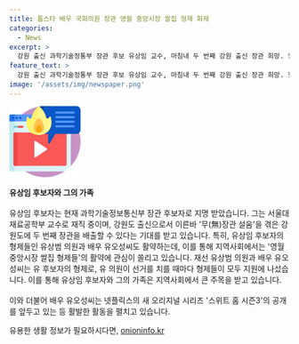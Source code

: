 ```yaml
---
title: 톱스타 배우 국회의원 장관 영월 중앙시장 쌀집 형제 화제
categories:
  - News
excerpt: >
  강원 출신 과학기술정통부 장관 후보 유상임 교수, 마침내 두 번째 강원 출신 장관 희망. 형제 중의 한 명인 유의원과 배우 유오성씨도 주목. 유상임 교수의 출신과 경력, 윤석열 정부의 무(無)장관 설움 등을 고려하면, 강원 출신 두 명의 장관 배출 가능성 높음. 지역에서는 영월 중앙시장 쌀집 형제들의 활약에도 주목. 또한, 배우 유오성씨의 넷플릭스 새 시리즈 출연도 기대되고 있다.
feature_text: >
  강원 출신 과학기술정통부 장관 후보 유상임 교수, 마침내 두 번째 강원 출신 장관 희망. 형제 중의 한 명인 유의원과 배우 유오성씨도 주목. 유상임 교수의 출신과 경력, 윤석열 정부의 무(無)장관 설움 등을 고려하면, 강원 출신 두 명의 장관 배출 가능성 높음. 지역에서는 영월 중앙시장 쌀집 형제들의 활약에도 주목. 또한, 배우 유오성씨의 넷플릭스 새 시리즈 출연도 기대되고 있다.
image: '/assets/img/newspaper.png'
---
```


<p><img src="/assets/img/news.png" alt="rentncar 속보" /></p>

<p><strong>유상임 후보자와 그의 가족</strong>
<br>
<br>
유상임 후보자는 현재 과학기술정보통신부 장관 후보자로 지명 받았습니다. 그는 서울대 재료공학부 교수로 재직 중이며, 강원도 출신으로서 이른바 '무(無)장관 설움'을 겪은 강원도에 두 번째 장관을 배출할 수 있다는 기대를 받고 있습니다. 특히, 유상임 후보자의 형제들인 유상범 의원과 배우 유오성씨도 활약하는데, 이를 통해 지역사회에서는 '영월 중앙시장 쌀집 형제들'의 활약에 관심이 쏠리고 있습니다. 재선 유상범 의원과 배우 유오성씨는 유 후보자의 형제로, 유 의원이 선거를 치를 때마다 형제들이 모두 지원에 나섰습니다. 이를 통해 유상임 후보자와 그의 가족은 지역사회에서 큰 주목을 받고 있습니다.
<br>
<br>
이와 더불어 배우 유오성씨는 넷플릭스의 새 오리지널 시리즈 '스위트 홈 시즌3'의 공개를 앞두고 있는 등 활발한 활동을 펼치고 있습니다.</p>
유용한 생활 정보가 필요하시다면, <a href="https://onioninfo.kr" rel="dofollow">onioninfo.kr</a>


